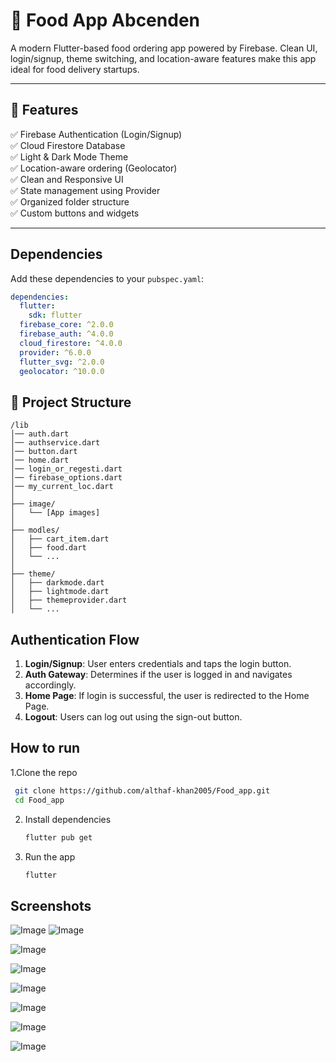 # 🍔 Food App Abcenden

A modern Flutter-based food ordering app powered by Firebase. Clean UI, login/signup, theme switching, and location-aware features make this app ideal for food delivery startups.

---

## 🚀 Features

✅ Firebase Authentication (Login/Signup)  
✅ Cloud Firestore Database  
✅ Light & Dark Mode Theme  
✅ Location-aware ordering (Geolocator)  
✅ Clean and Responsive UI  
✅ State management using Provider  
✅ Organized folder structure  
✅ Custom buttons and widgets  

---
## Dependencies  

Add these dependencies to your `pubspec.yaml`:  
```yaml
dependencies:
  flutter:
    sdk: flutter
  firebase_core: ^2.0.0
  firebase_auth: ^4.0.0
  cloud_firestore: ^4.0.0
  provider: ^6.0.0
  flutter_svg: ^2.0.0
  geolocator: ^10.0.0
```

## 📁 Project Structure

```
/lib
│── auth.dart
│── authservice.dart
│── button.dart
│── home.dart
│── login_or_regesti.dart
│── firebase_options.dart
│── my_current_loc.dart
│
├── image/
│   └── [App images]
│
├── modles/
│   ├── cart_item.dart
│   ├── food.dart
│   └── ...
│
├── theme/
│   ├── darkmode.dart
│   ├── lightmode.dart
│   ├── themeprovider.dart
│   └── ...

```

## Authentication Flow  
1. **Login/Signup**: User enters credentials and taps the login button.  
2. **Auth Gateway**: Determines if the user is logged in and navigates accordingly.  
3. **Home Page**: If login is successful, the user is redirected to the Home Page.  
4. **Logout**: Users can log out using the sign-out button.  

## How to run 

1.Clone the repo
 ```sh
  git clone https://github.com/althaf-khan2005/Food_app.git
  cd Food_app
 ```
2. Install dependencies  
   ```sh
   flutter pub get
   ```
3. Run the app  
   ```sh
   flutter 

## Screenshots 

![Image](https://github.com/user-attachments/assets/0565a75b-5d0d-44a8-b4bb-e94792fe6ea4)
![Image](https://github.com/user-attachments/assets/7b0e2d9a-533b-44ac-83f7-fcc1dc2557dd)

![Image](https://github.com/user-attachments/assets/9b624333-6343-41dd-8245-3321d241898e)

![Image](https://github.com/user-attachments/assets/04dd8f38-b375-4e76-b112-bc5713550660)

![Image](https://github.com/user-attachments/assets/cf7272c4-e671-4f73-80c8-f843d5deec06)

![Image](https://github.com/user-attachments/assets/fde4a918-0e7b-47ef-8b69-325d101a300f)

![Image](https://github.com/user-attachments/assets/9fbfdd9b-e3c5-46c4-a231-e14063162100)

![Image](https://github.com/user-attachments/assets/500f833a-5759-4590-9ff4-75d86a365e4c)

